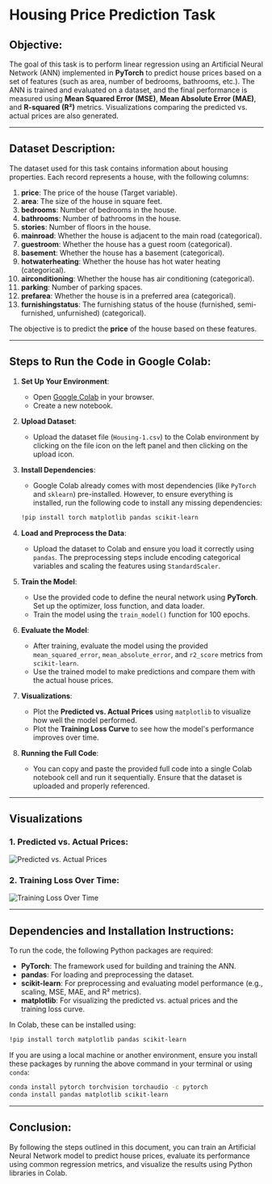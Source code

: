
# Housing Price Prediction Task

## Objective:
The goal of this task is to perform linear regression using an Artificial Neural Network (ANN) implemented in **PyTorch** to predict house prices based on a set of features (such as area, number of bedrooms, bathrooms, etc.). The ANN is trained and evaluated on a dataset, and the final performance is measured using **Mean Squared Error (MSE)**, **Mean Absolute Error (MAE)**, and **R-squared (R²)** metrics. Visualizations comparing the predicted vs. actual prices are also generated.

---

## Dataset Description:
The dataset used for this task contains information about housing properties. Each record represents a house, with the following columns:

1. **price**: The price of the house (Target variable).
2. **area**: The size of the house in square feet.
3. **bedrooms**: Number of bedrooms in the house.
4. **bathrooms**: Number of bathrooms in the house.
5. **stories**: Number of floors in the house.
6. **mainroad**: Whether the house is adjacent to the main road (categorical).
7. **guestroom**: Whether the house has a guest room (categorical).
8. **basement**: Whether the house has a basement (categorical).
9. **hotwaterheating**: Whether the house has hot water heating (categorical).
10. **airconditioning**: Whether the house has air conditioning (categorical).
11. **parking**: Number of parking spaces.
12. **prefarea**: Whether the house is in a preferred area (categorical).
13. **furnishingstatus**: The furnishing status of the house (furnished, semi-furnished, unfurnished) (categorical).

The objective is to predict the **price** of the house based on these features.

---

## Steps to Run the Code in Google Colab:

1. **Set Up Your Environment**:
   - Open [Google Colab](https://colab.research.google.com/) in your browser.
   - Create a new notebook.

2. **Upload Dataset**:
   - Upload the dataset file (`Housing-1.csv`) to the Colab environment by clicking on the file icon on the left panel and then clicking on the upload icon.

3. **Install Dependencies**:
   - Google Colab already comes with most dependencies (like `PyTorch` and `sklearn`) pre-installed. However, to ensure everything is installed, run the following code to install any missing dependencies:
   
   ```bash
   !pip install torch matplotlib pandas scikit-learn
   ```

4. **Load and Preprocess the Data**:
   - Upload the dataset to Colab and ensure you load it correctly using `pandas`. The preprocessing steps include encoding categorical variables and scaling the features using `StandardScaler`.

5. **Train the Model**:
   - Use the provided code to define the neural network using **PyTorch**. Set up the optimizer, loss function, and data loader.
   - Train the model using the `train_model()` function for 100 epochs.

6. **Evaluate the Model**:
   - After training, evaluate the model using the provided `mean_squared_error`, `mean_absolute_error`, and `r2_score` metrics from `scikit-learn`.
   - Use the trained model to make predictions and compare them with the actual house prices.

7. **Visualizations**:
   - Plot the **Predicted vs. Actual Prices** using `matplotlib` to visualize how well the model performed.
   - Plot the **Training Loss Curve** to see how the model's performance improves over time.

8. **Running the Full Code**:
   - You can copy and paste the provided full code into a single Colab notebook cell and run it sequentially. Ensure that the dataset is uploaded and properly referenced.

---

## Visualizations

### 1. Predicted vs. Actual Prices:

![Predicted vs. Actual Prices](https://i.imgur.com/4zcgXfY.png)

### 2. Training Loss Over Time:

![Training Loss Over Time](https://i.imgur.com/WWF8vKF.png)

---

## Dependencies and Installation Instructions:

To run the code, the following Python packages are required:

- **PyTorch**: The framework used for building and training the ANN.
- **pandas**: For loading and preprocessing the dataset.
- **scikit-learn**: For preprocessing and evaluating model performance (e.g., scaling, MSE, MAE, and R² metrics).
- **matplotlib**: For visualizing the predicted vs. actual prices and the training loss curve.

In Colab, these can be installed using:

```bash
!pip install torch matplotlib pandas scikit-learn
```

If you are using a local machine or another environment, ensure you install these packages by running the above command in your terminal or using `conda`:

```bash
conda install pytorch torchvision torchaudio -c pytorch
conda install pandas matplotlib scikit-learn
```

---

## Conclusion:
By following the steps outlined in this document, you can train an Artificial Neural Network model to predict house prices, evaluate its performance using common regression metrics, and visualize the results using Python libraries in Colab.
